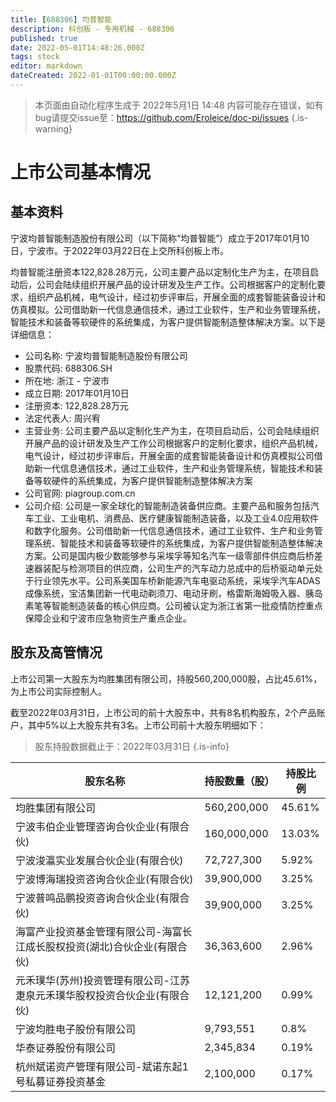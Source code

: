 ```yaml
---
title: [688306] 均普智能
description: 科创板 - 专用机械 - 688306
published: true
date: 2022-05-01T14:48:26.000Z
tags: stock
editor: markdown
dateCreated: 2022-01-01T00:00:00.000Z
---
```


> 本页面由自动化程序生成于 2022年5月1日 14:48
> 内容可能存在错误，如有bug请提交issue至：https://github.com/Eroleice/doc-pi/issues
{.is-warning}

# 上市公司基本情况

## 基本资料

宁波均普智能制造股份有限公司（以下简称“均普智能”）成立于2017年01月10日，宁波市。于2022年03月22日在上交所科创板上市。

均普智能注册资本122,828.28万元，公司主要产品以定制化生产为主，在项目启动后，公司会陆续组织开展产品的设计研发及生产工作。公司根据客户的定制化要求，组织产品机械，电气设计，经过初步评审后，开展全面的成套智能装备设计和仿真模拟。公司借助新一代信息通信技术，通过工业软件，生产和业务管理系统，智能技术和装备等软硬件的系统集成，为客户提供智能制造整体解决方案。以下是详细信息：

- 公司名称: 宁波均普智能制造股份有限公司
- 股票代码: 688306.SH
- 所在地: 浙江 - 宁波市
- 成立日期: 2017年01月10日
- 注册资本: 122,828.28万元
- 法定代表人: 周兴宥
- 主营业务: 公司主要产品以定制化生产为主，在项目启动后，公司会陆续组织开展产品的设计研发及生产工作公司根据客户的定制化要求，组织产品机械，电气设计，经过初步评审后，开展全面的成套智能装备设计和仿真模拟公司借助新一代信息通信技术，通过工业软件，生产和业务管理系统，智能技术和装备等软硬件的系统集成，为客户提供智能制造整体解决方案
- 公司官网: piagroup.com.cn
- 公司介绍: 公司是一家全球化的智能制造装备供应商。主要产品和服务包括汽车工业、工业电机、消费品、医疗健康智能制造装备，以及工业4.0应用软件和数字化服务。公司借助新一代信息通信技术，通过工业软件、生产和业务管理系统、智能技术和装备等软硬件的系统集成，为客户提供智能制造整体解决方案。公司是国内极少数能够参与采埃孚等知名汽车一级零部件供应商后桥差速器装配与检测项目的供应商，公司生产的汽车动力总成中的后桥驱动单元处于行业领先水平。公司系美国车桥新能源汽车电驱动系统，采埃孚汽车ADAS成像系统，宝洁集团新一代电动剃须刀、电动牙刷，格雷斯海姆吸入器、胰岛素笔等智能制造装备的核心供应商。公司被认定为浙江省第一批疫情防控重点保障企业和宁波市应急物资生产重点企业。


## 股东及高管情况

上市公司第一大股东为均胜集团有限公司，持股560,200,000股，占比45.61%，为上市公司实际控制人。

截至2022年03月31日，上市公司的前十大股东中，共有8名机构股东，2个产品账户，其中5%以上大股东共有3名。上市公司前十大股东明细如下：

> 股东持股数据截止于：2022年03月31日
{.is-info}

| 股东名称 | 持股数量（股） | 持股比例 |
| --- | --- | --- |
| 均胜集团有限公司 | 560,200,000 | 45.61% |
| 宁波韦伯企业管理咨询合伙企业(有限合伙) | 160,000,000 | 13.03% |
| 宁波浚瀛实业发展合伙企业(有限合伙) | 72,727,300 | 5.92% |
| 宁波博海瑞投资咨询合伙企业(有限合伙) | 39,900,000 | 3.25% |
| 宁波普鸣品鹏投资咨询合伙企业(有限合伙) | 39,900,000 | 3.25% |
| 海富产业投资基金管理有限公司-海富长江成长股权投资(湖北)合伙企业(有限合伙) | 36,363,600 | 2.96% |
| 元禾璞华(苏州)投资管理有限公司-江苏疌泉元禾璞华股权投资合伙企业(有限合伙) | 12,121,200 | 0.99% |
| 宁波均胜电子股份有限公司 | 9,793,551 | 0.8% |
| 华泰证券股份有限公司 | 2,345,834 | 0.19% |
| 杭州斌诺资产管理有限公司-斌诺东起1号私募证券投资基金 | 2,100,000 | 0.17% |




